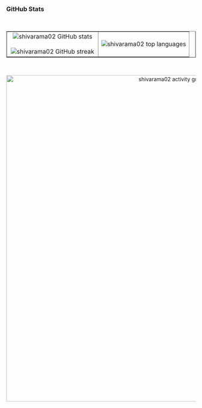 <h3 align="left">GitHub Stats</h3>

<br>

<p align="center">
  <table align="center" border="none">
    <tr border="none">
      <td width="50%" align="center">
        <img align="center" src="https://github-readme-stats.vercel.app/api?username=shivarama02&theme=dark&show_icons=true&count_private=true&include_all_commits=false" alt="shivarama02 GitHub stats" />
        <br><br>
        <img align="center" src="https://github-readme-streak-stats.herokuapp.com/?user=shivarama02&theme=dark&hide_border=false" alt="shivarama02 GitHub streak" />
      </td>
      <td width="50%" align="center">
        <img align="center" src="https://github-readme-stats.anuraghazra1.vercel.app/api/top-langs/?username=shivarama02&theme=dark&hide_border=false&no-bg=true&no-frame=true&langs_count=10" alt="shivarama02 top languages" />
      </td>
    </tr>
  </table>

  <br>

  <div align="center">
    <img width="868px" src="https://github-readme-activity-graph.vercel.app/graph?username=shivarama02&theme=react-dark" alt="shivarama02 activity graph" />
  </div>
</p>
